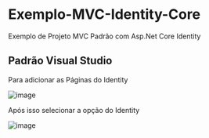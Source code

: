 # Exemplo-MVC-Identity-Core
Exemplo de Projeto MVC Padrão com Asp.Net Core Identity

## Padrão Visual Studio

Para adicionar as Páginas do Identity

![image](https://user-images.githubusercontent.com/30643035/70660791-57cd3000-1c39-11ea-8f79-cf89e97d844d.png)

Após isso selecionar a opção do Identity

![image](https://user-images.githubusercontent.com/30643035/70660903-8945fb80-1c39-11ea-8bc5-1b377678f91a.png)


